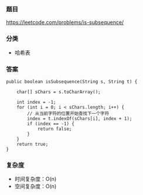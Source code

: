 ### 题目
https://leetcode.com/problems/is-subsequence/

### 分类
* 哈希表

### 答案
```
public boolean isSubsequence(String s, String t) {
    
    char[] sChars = s.toCharArray();

    int index = -1;
    for (int i = 0; i < sChars.length; i++) {
        // 从当前字符的位置开始查找下一个字符
        index = t.indexOf(sChars[i], index + 1);
        if (index == -1) {
            return false;
        }
    }
    return true;
}
```

### 复杂度
* 时间复杂度：O(n)
* 空间复杂度：O(n)
